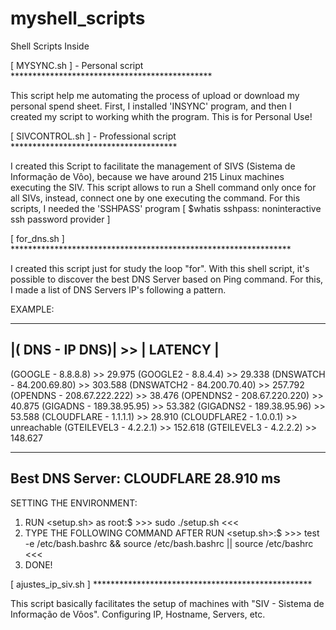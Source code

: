 # myshell_scripts
Shell Scripts Inside

[ MYSYNC.sh ] - Personal script **********************************************

  This script help me automating the process of upload or download my personal spend sheet. First, I installed 'INSYNC' program, and then I created my script to working whith the program. This is for Personal Use!
  
[ SIVCONTROL.sh ] - Professional script **************************************

  I created this Script to facilitate the management of SIVS (Sistema de Informação de Vôo), because we have around 215 Linux 
machines executing the SIV. This script allows to run a Shell command only once for all SIVs, instead, connect one by one executing
the command. For this scripts, I needed the 'SSHPASS' program [ $whatis sshpass: noninteractive ssh password provider ]


[ for_dns.sh ] ****************************************************************

I created this script just for study the loop "for". With this shell script, it's possible to discover the best DNS Server based on Ping command.
For this, I made a list of DNS Servers IP's following a pattern.

EXAMPLE:
___________________________________________
|( DNS  -  IP DNS)|         >> | LATENCY |
-------------------------------------------

(GOOGLE - 8.8.8.8)          >>   29.975
(GOOGLE2 - 8.8.4.4)         >>   29.338
(DNSWATCH - 84.200.69.80)   >>   303.588
(DNSWATCH2 - 84.200.70.40)  >>   257.792
(OPENDNS - 208.67.222.222)  >>   38.476
(OPENDNS2 - 208.67.220.220) >>   40.875
(GIGADNS - 189.38.95.95)    >>   53.382
(GIGADNS2 - 189.38.95.96)   >>   53.588
(CLOUDFLARE - 1.1.1.1)      >>   28.910
(CLOUDFLARE2 - 1.0.0.1)     >>   unreachable
(GTEILEVEL3 - 4.2.2.1)     >>   152.618
(GTEILEVEL3 - 4.2.2.2)     >>   148.627

-------------------------------------------
Best DNS Server: CLOUDFLARE 28.910 ms
-------------------------------------------

SETTING THE ENVIRONMENT:

1. RUN <setup.sh> as root:$ >>> sudo ./setup.sh <<<
2. TYPE THE FOLLOWING COMMAND AFTER RUN <setup.sh>:$ >>> test -e /etc/bash.bashrc && source /etc/bash.bashrc || source /etc/bashrc <<< 
3. DONE!


[ ajustes_ip_siv.sh ] **************************************************

  This script basically facilitates the setup of machines with "SIV - Sistema de Informação de Vôos". Configuring IP, Hostname, Servers, etc.
